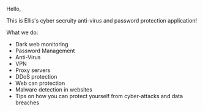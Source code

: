 Hello,

This is Ellis's cyber secruity anti-virus and password protection application!

What we do:

- Dark web monitoring
- Password Management
- Anti-Virus
- VPN
- Proxy servers
- DDoS protection
- Web can protection
- Malware detection in websites
- Tips on how you can protect yourself from cyber-attacks and data breaches
